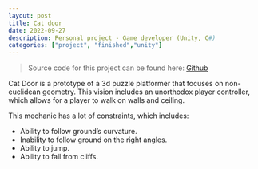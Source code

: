 ```yaml
---
layout: post
title: Cat door
date: 2022-09-27
description: Personal project - Game developer (Unity, C#)
categories: ["project", "finished","unity"]
---
```


> Source code for this project can be found here: [Github](https://github.com/SillyTinyBird/catdoor)

Cat Door is a prototype of a 3d puzzle platformer that focuses on non-euclidean geometry. This vision includes an unorthodox player controller, which allows for a player to walk on walls and ceiling. 

This mechanic has a lot of constraints, which includes:

- Ability to follow ground’s curvature.
- Inability to follow ground on the right angles.
- Ability to jump.
- Ability to fall from cliffs.
